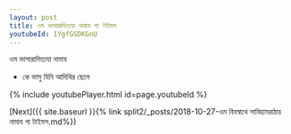 ```yaml
---
layout: post
title: ওম ভাসারাদিত্যযা নামায গা টাইমস
youtubeId: 1YgfGSDKGnU
---
```

 
 
 ওম ভাসারাদিত্যযা নামায  
 
 -  কে ভাসু যিনি আদিথির ছেলে 
 
  
 
  
 
 
 
 
 
 


{% include youtubePlayer.html id=page.youtubeId %}
 
[Next]({{ site.baseurl }}{% link  split2/_posts/2018-10-27-ওম বিবস্বাথে সাবিহামরাঠায় নামায গা টাইমস.md%})
 
